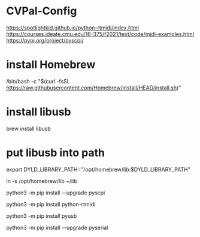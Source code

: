 # CVPal-Config

https://spotlightkid.github.io/python-rtmidi/index.html
https://courses.ideate.cmu.edu/16-375/f2021/text/code/midi-examples.html
https://pypi.org/project/pyscpi/

# install Homebrew
/bin/bash -c "$(curl -fsSL https://raw.githubusercontent.com/Homebrew/install/HEAD/install.sh)"

# install libusb
brew install libusb

# put libusb into path
export DYLD_LIBRARY_PATH="/opt/homebrew/lib:$DYLD_LIBRARY_PATH"

ln -s /opt/homebrew/lib ~/lib

python3 -m pip install --upgrade pyscpi

python3 -m pip install python-rtmidi

python3 -m pip install pyusb

python3 -m pip install --upgrade pyserial
